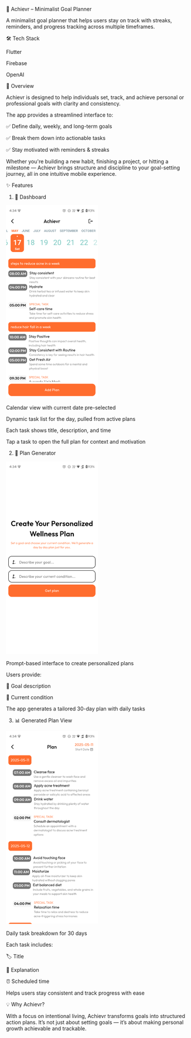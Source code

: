 🌱 Achievr – Minimalist Goal Planner

A minimalist goal planner that helps users stay on track with streaks, reminders, and progress tracking across multiple timeframes.

🛠️ Tech Stack

Flutter

Firebase

OpenAI

📖 Overview

Achievr is designed to help individuals set, track, and achieve personal or professional goals with clarity and consistency.

The app provides a streamlined interface to:

✅ Define daily, weekly, and long-term goals

✅ Break them down into actionable tasks

✅ Stay motivated with reminders & streaks

Whether you're building a new habit, finishing a project, or hitting a milestone — Achievr brings structure and discipline to your goal-setting journey, all in one intuitive mobile experience.

✨ Features
1. 📅 Dashboard
<img src="https://raw.githubusercontent.com/narza05/Achievr/main/assets/dash.png" width="250" alt="Dashboard Screenshot" />

Calendar view with current date pre-selected

Dynamic task list for the day, pulled from active plans

Each task shows title, description, and time

Tap a task to open the full plan for context and motivation

2. 📝 Plan Generator
<img src="https://raw.githubusercontent.com/narza05/Achievr/main/assets/create.png" width="250" alt="Plan Generator Screenshot" />

Prompt-based interface to create personalized plans

Users provide:

🎯 Goal description

📌 Current condition

The app generates a tailored 30-day plan with daily tasks

3. 📊 Generated Plan View
<img src="https://raw.githubusercontent.com/narza05/Achievr/main/assets/plan.png" width="250" alt="Generated Plan Screenshot" />

Daily task breakdown for 30 days

Each task includes:

🏷️ Title

📖 Explanation

⏰ Scheduled time

Helps users stay consistent and track progress with ease

💡 Why Achievr?

With a focus on intentional living, Achievr transforms goals into structured action plans.
It’s not just about setting goals — it’s about making personal growth achievable and trackable.
